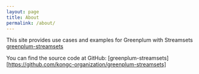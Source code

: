 ```yaml
---
layout: page
title: About
permalink: /about/
---
```


This site provides use cases and examples for Greenplum with Streamsets [greenplum-streamsets](https://kongc-organization.github.io/greenplum-streamsets/)

You can find the source code at GitHub:
[greenplum-streamsets][https://github.com/kongc-organization/greenplum-streamsets] 